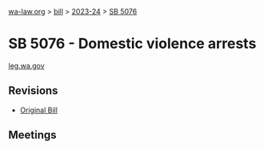 [wa-law.org](/) > [bill](/bill/) > [2023-24](/bill/2023-24/) > [SB 5076](/bill/2023-24/sb/5076/)

# SB 5076 - Domestic violence arrests
[leg.wa.gov](https://app.leg.wa.gov/billsummary?BillNumber=5076&Year=2023&Initiative=false)

## Revisions
* [Original Bill](1/)

## Meetings